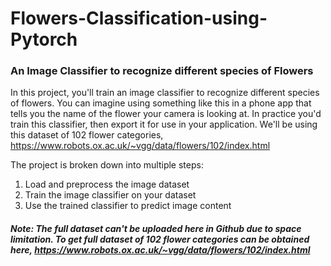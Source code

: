 # Flowers-Classification-using-Pytorch
### An Image Classifier to recognize different species of Flowers

In this project, you'll train an image classifier to recognize different species of flowers. You can imagine using something like this in a phone app that tells you the name of the flower your camera is looking at. In practice you'd train this classifier, then export it for use in your application. We'll be using this dataset of 102 flower categories, https://www.robots.ox.ac.uk/~vgg/data/flowers/102/index.html

The project is broken down into multiple steps:
1) Load and preprocess the image dataset
2) Train the image classifier on your dataset
3) Use the trained classifier to predict image content

##### Note: The full dataset can't be uploaded here in Github due to space limitation. To get full dataset of 102 flower categories can be obtained here, https://www.robots.ox.ac.uk/~vgg/data/flowers/102/index.html  
